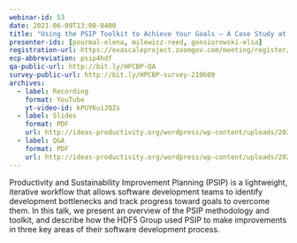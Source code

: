 ```yaml
---
webinar-id: 53
date: 2021-06-09T13:00-0400
title: "Using the PSIP Toolkit to Achieve Your Goals – A Case Study at The HDF Group"
presenter-ids: [pourmal-elena, milewicz-reed, gonsiorowski-elsa]
registration-url: https://exascaleproject.zoomgov.com/meeting/register/vJItdOqtqD4uHWFp_SCGelX6Zxdiuw6Hm7o
ecp-abbreviation: psip4hdf
qa-public-url: http://bit.ly/HPCBP-QA
survey-public-url: http://bit.ly/HPCBP-survey-210609
archives:
  - label: Recording
    format: YouTube
    yt-video-id: kPUYKuiJQZs
  - label: Slides
    format: PDF
    url: http://ideas-productivity.org/wordpress/wp-content/uploads/2021/06/hpcbp053-psip4hdf.pdf
  - label: Q&A
    format: PDF
    url: http://ideas-productivity.org/wordpress/wp-content/uploads/2021/06/hpcbp053-psip4hdf-qa.pdf
---
```

Productivity and Sustainability Improvement Planning (PSIP) is a lightweight, iterative workflow that allows software development teams to identify development bottlenecks and track progress toward goals to overcome them. In this talk, we present an overview of the PSIP methodology and toolkit, and describe how the HDF5 Group used PSIP to make improvements in three key areas of their software development process.
